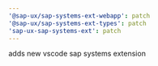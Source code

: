 ```yaml
---
'@sap-ux/sap-systems-ext-webapp': patch
'@sap-ux/sap-systems-ext-types': patch
'sap-ux-sap-systems-ext': patch
---
```


adds new vscode sap systems extension
